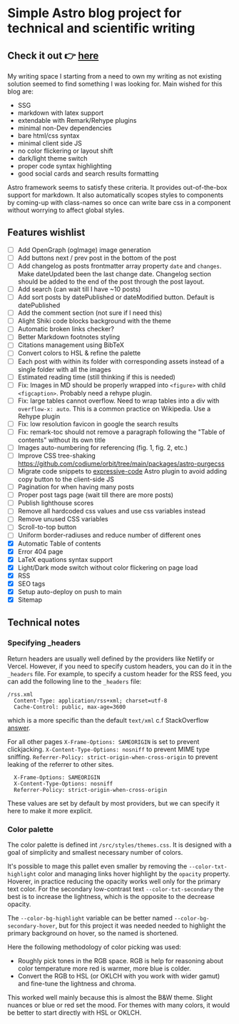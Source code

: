 # Simple Astro blog project for technical and scientific writing

## Check it out 👉 [here](https://iglog.me)

My writing space I starting from a need to own my writing as not existing solution seemed to find something I was looking for. Main wished for this blog are:

-   SSG
-   markdown with latex support
-   extendable with Remark/Rehype plugins
-   minimal non-Dev dependencies
-   bare html/css syntax
-   minimal client side JS
-   no color flickering or layout shift
-   dark/light theme switch
-   proper code syntax highlighting
-   good social cards and search results formatting

Astro framework seems to satisfy these criteria. It provides out-of-the-box support for markdown. It also automatically scopes styles to components by coming-up with class-names so once can write bare css in a component without worrying to affect global styles.

## Features wishlist

-   [ ] Add OpenGraph (ogImage) image generation
-   [ ] Add buttons next / prev post in the bottom of the post
-   [ ] Add changelog as posts frontmatter array property `date` and `changes`. Make dateUpdated been the last change date. Changelog section should be added to the end of the post through the post layout.
-   [ ] Add search (can wait till I have ~10 posts)
-   [ ] Add sort posts by datePublished or dateModified button. Default is datePublished
-   [ ] Add the comment section (not sure if I need this)
-   [ ] Alight Shiki code blocks background with the theme
-   [ ] Automatic broken links checker?
-   [ ] Better Markdown footnotes styling
-   [ ] Citations management using BibTeX
-   [ ] Convert colors to HSL & refine the palette
-   [ ] Each post with within its folder with corresponding assets instead of a single folder with all the images
-   [ ] Estimated reading time (still thinking if this is needed)
-   [ ] Fix: Images in MD should be properly wrapped into `<figure>` with child `<figcaption>`. Probably need a rehype plugin.
-   [ ] Fix: large tables cannot overflow. Need to wrap tables into a div with `overflow-x: auto`. This is a common practice on Wikipedia. Use a Rehype plugin
-   [ ] Fix: low resolution favicon in google the search results
-   [ ] Fix: remark-toc should not remove a paragraph following the "Table of contents" without its own title
-   [ ] Images auto-numbering for referencing (fig. 1, fig. 2, etc.)
-   [ ] Improve CSS tree-shaking https://github.com/codiume/orbit/tree/main/packages/astro-purgecss
-   [ ] Migrate code snippets to [expressive-code](https://github.com/expressive-code/expressive-code) Astro plugin to avoid adding copy button to the client-side JS
-   [ ] Pagination for when having many posts
-   [ ] Proper post tags page (wait till there are more posts)
-   [ ] Publish lighthouse scores
-   [ ] Remove all hardcoded css values and use css variables instead
-   [ ] Remove unused CSS variables
-   [ ] Scroll-to-top button
-   [ ] Uniform border-radiuses and reduce number of different ones
-   [x] Automatic Table of contents
-   [x] Error 404 page
-   [x] LaTeX equations syntax support
-   [x] Light/Dark mode switch without color flickering on page load
-   [x] RSS
-   [x] SEO tags
-   [x] Setup auto-deploy on push to main
-   [x] Sitemap

## Technical notes

### Specifying \_headers

Return headers are usually well defined by the providers like Netlify or Vercel. However, if you need to specify custom headers, you can do it in the `_headers` file. For example, to specify a custom header for the RSS feed, you can add the following line to the `_headers` file:

```
/rss.xml
  Content-Type: application/rss+xml; charset=utf-8
  Cache-Control: public, max-age=3600
```

which is a more specific than the default `text/xml` c.f StackOverflow [answer](https://stackoverflow.com/questions/595616/what-is-the-correct-mime-type-to-use-for-an-rss-feed).

For all other pages `X-Frame-Options: SAMEORIGIN` is set to prevent clickjacking. `X-Content-Type-Options: nosniff` to prevent MIME type sniffing. `Referrer-Policy: strict-origin-when-cross-origin` to prevent leaking of the referrer to other sites.

```
  X-Frame-Options: SAMEORIGIN
  X-Content-Type-Options: nosniff
  Referrer-Policy: strict-origin-when-cross-origin
```

These values are set by default by most providers, but we can specify it here to make it more explicit.

### Color palette

The color palette is defined int `/src/styles/themes.css`. It is designed with a goal of simplicity and smallest necessary number of colors.

It's possible to mage this pallet even smaller by removing the `--color-txt-highlight` color and managing links hover highlight by the `opacity` property.
Hoverer, in practice reducing the opacity works well only for the primary text color. For the secondary low-contrast text `--color-txt-secondary` the best is to increase the lightness, which is the opposite to the decrease opacity.

The `--color-bg-highlight` variable can be better named `--color-bg-secondary-hover`, but for this project it was needed needed to highlight the primary background on hover, so the named is shortened.

Here the following methodology of color picking was used:

-   Roughly pick tones in the RGB space. RGB is help for reasoning about color temperature more red is warmer, more blue is colder.
-   Convert the RGB to HSL (or OKLCH with you work with wider gamut) and fine-tune the lightness and chroma.

This worked well mainly because this is almost the B&W theme. Slight nuances or blue or red set the mood. For themes with many colors, it would be better to start directly with HSL or OKLCH.
